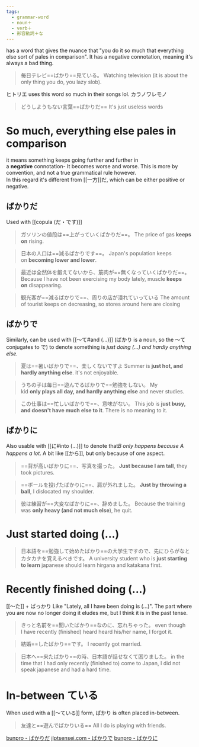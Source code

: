 ```yaml
---
tags:
  - grammar-word
  - noun＋
  - verb＋
  - 形容動詞＋な
---
```

has a word that gives the nuance that "you do it so much that everything else sort of pales in comparison". It has a negative connotation, meaning it's always a bad thing.

>毎日テレビ==ばかり==見ている。
>Watching television (it is about the only thing you do, you lazy slob).

ヒトリエ uses this word so much in their songs lol. カラノワレモノ
>どうしようもない言葉==ばかりだ==
>It's just useless words
# So much, everything else pales in comparison
it means something keeps going further and further in a **negative** connotation- It becomes worse and worse. This is more by convention, and not a true grammatical rule however.  
In this regard it's different from [[一方]]だ, which can be either positive or negative. 
## ばかりだ
Used with [[copula (だ・です)]]
>ガソリンの値段は==上がっていくばかりだ==。
>The price of gas **keeps on** rising.

>日本の人口は==減るばかりです==。
>Japan's population keeps on **becoming lower and lower**.

>最近は全然体を鍛えてないから、筋肉が==無くなっていくばかりだ==。
>Because I have not been exercising my body lately, muscle **keeps on** disappearing.

>観光客が==減るばかりで==、周りの店が潰れていっている
>The amount of tourist keeps on decreasing, so stores around here are closing

## ばかりで
Similarly, can be used with [[〜て#and (...)]] (ばかり is a noun, so the 〜て conjugates to で) to denote something is *just doing (...) and hardly anything else.*
>夏は==暑いばかりで==、楽しくないですよ
>Summer is **just hot, and hardly anything else**. it's not enjoyable.

>うちの子は毎日==遊んでるばかりで==勉強をしない。
>My kid **only plays all day, and hardly anything else** and never studies.

>この仕事は==忙しいばかりで==、意味がない。
>This job is **just busy, and doesn't have much else to it**. There is no meaning to it.
## ばかりに
Also usable with [[に#into (...)]] to denote that*B only happens because A happens a lot*. A bit like [[から]], but only because of one aspect.
>==背が高いばかりに==、写真を撮った。
>**Just because I am tall**, they took pictures.

>==ボールを投げたばかりに==、肩が外れました。
>**Just by throwing a ball**, I dislocated my shoulder.

>彼は練習が==大変なばかりに==、辞めました。
>Because the training was **only heavy (and not much else**), he quit.
# Just started doing (...)
>日本語を==勉強して始めたばかり==の大学生ですので、先にひらがなとカタカナを覚えるべきです。
>A university student who is **just starting to learn** japanese should learn hirgana and katakana first.

# Recently finished doing (...)
[[〜た]] + ばっかり
Like "Lately, all I have been doing is (...)". The part where you are now no longer doing it eludes me, but I think it is in the past tense.

>きっと名前を==聞いたばかり==なのに、忘れちゃった。
>even though I have recently (finished) heard heard his/her name, I forgot it.

>結婚==したばかり==です。
>I recently got married.  

>日本へ==来たばかり==の時、日本語が話せなくて困りました。
>in the time that I had only recently (finished to) come to Japan, I did not speak japanese and had a hard time.
# In-between ている
When used with a [[〜ている]] form, ばかり is often placed in-between.
>友達と==遊んでばかりいる==
>All I do is playing with friends.

[bunpro - ばかりだ](https://bunpro.jp/grammar_points/231)
[jlptsensei.com - ばかりで](https://jlptsensei.com/learn-japanese-grammar/%E3%81%B0%E3%81%8B%E3%82%8A%E3%81%A7-bakari-de-meaning/)
[bunpro - ばかりに](https://bunpro.jp/grammar_points/242)